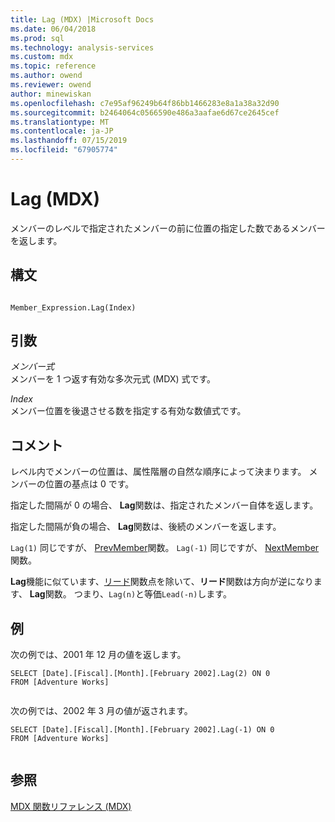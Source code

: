 ```yaml
---
title: Lag (MDX) |Microsoft Docs
ms.date: 06/04/2018
ms.prod: sql
ms.technology: analysis-services
ms.custom: mdx
ms.topic: reference
ms.author: owend
ms.reviewer: owend
author: minewiskan
ms.openlocfilehash: c7e95af96249b64f86bb1466283e8a1a38a32d90
ms.sourcegitcommit: b2464064c0566590e486a3aafae6d67ce2645cef
ms.translationtype: MT
ms.contentlocale: ja-JP
ms.lasthandoff: 07/15/2019
ms.locfileid: "67905774"
---
```

# <a name="lag-mdx"></a>Lag (MDX)


  メンバーのレベルで指定されたメンバーの前に位置の指定した数であるメンバーを返します。  
  
## <a name="syntax"></a>構文  
  
```  
  
Member_Expression.Lag(Index)   
```  
  
## <a name="arguments"></a>引数  
 *メンバー式*  
 メンバーを 1 つ返す有効な多次元式 (MDX) 式です。  
  
 *Index*  
 メンバー位置を後退させる数を指定する有効な数値式です。  
  
## <a name="remarks"></a>コメント  
 レベル内でメンバーの位置は、属性階層の自然な順序によって決まります。 メンバーの位置の基点は 0 です。  
  
 指定した間隔が 0 の場合、 **Lag**関数は、指定されたメンバー自体を返します。  
  
 指定した間隔が負の場合、 **Lag**関数は、後続のメンバーを返します。  
  
 `Lag(1)` 同じですが、 [PrevMember](../mdx/prevmember-mdx.md)関数。 `Lag(-1)` 同じですが、 [NextMember](../mdx/nextmember-mdx.md)関数。  
  
 **Lag**機能に似ています、[リード](../mdx/lead-mdx.md)関数点を除いて、**リード**関数は方向が逆になります、 **Lag**関数。 つまり、`Lag(n)`と等価`Lead(-n)`します。  
  
## <a name="example"></a>例  
 次の例では、2001 年 12 月の値を返します。  
  
```  
SELECT [Date].[Fiscal].[Month].[February 2002].Lag(2) ON 0  
FROM [Adventure Works]  
  
```  
  
 次の例では、2002 年 3 月の値が返されます。  
  
```  
SELECT [Date].[Fiscal].[Month].[February 2002].Lag(-1) ON 0  
FROM [Adventure Works]  
  
```  
  
## <a name="see-also"></a>参照  
 [MDX 関数リファレンス &#40;MDX&#41;](../mdx/mdx-function-reference-mdx.md)  
  
  
